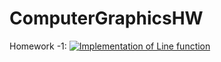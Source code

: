# ComputerGraphicsHW
Homework -1: [![Implementation of Line function](https://img.youtube.com/vi/EmecpXmV4WA/0.jpg)](https://www.youtube.com/watch?v=EmecpXmV4WA)
